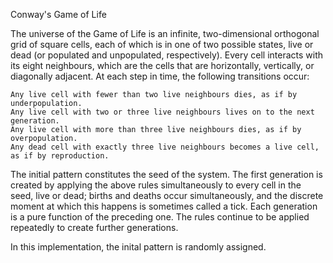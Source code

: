 Conway's Game of Life

The universe of the Game of Life is an infinite, two-dimensional orthogonal grid of square cells,
each of which is in one of two possible states, live or dead (or populated and unpopulated, respectively).
Every cell interacts with its eight neighbours, which are the cells that are horizontally, vertically, or diagonally adjacent. 
At each step in time, the following transitions occur:

    Any live cell with fewer than two live neighbours dies, as if by underpopulation.
    Any live cell with two or three live neighbours lives on to the next generation.
    Any live cell with more than three live neighbours dies, as if by overpopulation.
    Any dead cell with exactly three live neighbours becomes a live cell, as if by reproduction.

The initial pattern constitutes the seed of the system. 
The first generation is created by applying the above rules simultaneously to every cell in the seed, live or dead;
births and deaths occur simultaneously, and the discrete moment at which this happens is sometimes called a tick.
Each generation is a pure function of the preceding one. The rules continue to be applied repeatedly to create further generations. 

In this implementation, the inital pattern is randomly assigned.
